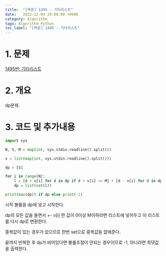```yaml
---
title:  "[백준] 1495 - 기타리스트"
date:   2022-12-04 20:08:00 +0900
category: Algorithm
tags: Algorithm Python
toc_label: "[백준] 1495 - 기타리스트"
---
```


# 1. 문제
[1495번: 기타리스트](https://www.acmicpc.net/problem/1495)


# 2. 개요
dp문제.


# 3. 코드 및 추가내용
```python
import sys

N, S, M = map(int, sys.stdin.readline().split())

v = list(map(int, sys.stdin.readline().split()))

dp = [S]

for i in range(N):
    l = [d + v[i] for d in dp if d + v[i] <= M] + [d - v[i] for d in dp if d - v[i] >= 0]
    dp = list(set(l))

print(max(dp)) if dp else print(-1)
```

시작 볼륨을 dp에 넣고 시작한다.

dp의 모든 값을 돌면서 +- v[i] 한 값이 0이상 M이하라면 리스트에 넣어두고 이 리스트를 다시 dp로 변환한다.

중복값이 있는 경우가 있으므로 한번 set으로 중복값을 없애준다.

끝까지 반복한 후 dp가 비어있다면 볼륨조절이 안되는 경우이므로 -1, 아니라면 최댓값을 출력한다.